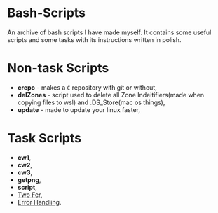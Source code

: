 # Bash-Scripts

An archive of bash scripts I have made myself. It contains some useful scripts and some tasks with its 
instructions written in polish.

# Non-task Scripts
* **crepo** - makes a `C` repository with git or without,
* **delZones** - script used to delete all Zone Indeitifiers(made when copying files to wsl) and .DS_Store(mac os things),
* **update** - made to update your linux faster,
# Task Scripts
* **cw1**,
* **cw2**,
* **cw3**,
* **getpng**,
* **script**,
* [Two Fer](https://exercism.org/tracks/bash/exercises/two-fer),
* [Error Handling](https://exercism.org/tracks/bash/exercises/error-handling).